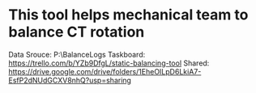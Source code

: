 # This tool helps mechanical team to balance CT rotation

Data Srouce: P:\BalanceLogs
Taskboard: https://trello.com/b/YZb9DfgL/static-balancing-tool 
Shared: https://drive.google.com/drive/folders/1EheOILpD6LkiA7-EsfP2dNUdGCXV8nhQ?usp=sharing